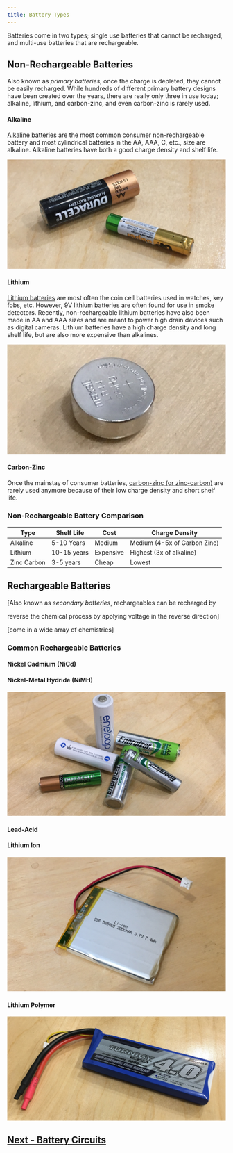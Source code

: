 ```yaml
---
title: Battery Types
---
```


Batteries come in two types; single use batteries that cannot be recharged, and multi-use batteries that are rechargeable.

## Non-Rechargeable Batteries

Also known as _primary batteries_, once the charge is depleted, they cannot be easily recharged. While hundreds of different primary battery designs have been created over the years, there are really only three in use today; alkaline, lithium, and carbon-zinc, and even carbon-zinc is rarely used.

#### Alkaline

[Alkaline batteries](https://en.wikipedia.org/wiki/Alkaline_battery) are the most common consumer non-rechargeable battery and most cylindrical batteries in the AA, AAA, C, etc., size are alkaline. Alkaline batteries have both a good charge density and shelf life. 

![](../Alkaline_Batteries_Cropped.jpg)

#### Lithium

[Lithium batteries](https://en.wikipedia.org/wiki/Lithium_battery) are most often the coin cell batteries used in watches, key fobs, etc. However, 9V lithium batteries are often found for use in smoke detectors. Recently, non-rechargeable lithium batteries have also been made in AA and AAA sizes and are meant to power high drain devices such as digital cameras. Lithium batteries have a high charge density and long shelf life, but are also more expensive than alkalines.

![](../Lithium_Batteries_Cropped.jpg)

#### Carbon-Zinc

Once the mainstay of consumer batteries, [carbon-zinc (or zinc-carbon)](https://en.wikipedia.org/wiki/Zinc%E2%80%93carbon_battery) are rarely used anymore because of their low charge density and short shelf life.


### Non-Rechargeable Battery Comparison

| Type   | Shelf Life    | Cost   | Charge Density |
|-------|------|----|-----|
| Alkaline | 5-10 Years | Medium | Medium (4-5x of Carbon Zinc) | 
| Lithium | 10-15 years | Expensive | Highest (3x of alkaline) |
| Zinc Carbon | 3-5 years | Cheap | Lowest |

## Rechargeable Batteries

[Also known as _secondary batteries_, rechargeables can be recharged by 


reverse the chemical process by applying voltage in the reverse direction]

[come in a wide array of chemistries]

### Common Rechargeable Batteries

#### Nickel Cadmium (NiCd)

#### Nickel-Metal Hydride (NiMH)

![](../NiMH_Batteries_Cropped.jpg)

#### Lead-Acid

#### Lithium Ion

![](../Lithium_Ion_Battery_Cropped.jpg)

#### Lithium Polymer

![](../LiPo_Battery_Cropped.jpg)

## [Next - Battery Circuits](../Battery_Circuits)

<br/>